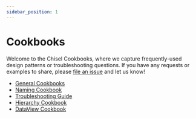 ```yaml
---
sidebar_position: 1
---
```


# Cookbooks

Welcome to the Chisel Cookbooks, where we capture frequently-used design patterns or troubleshooting questions.
If you have any requests or examples to share,
please [file an issue](https://github.com/chipsalliance/chisel3/issues/new) and let us know!

* [General Cookbooks](cookbook)
* [Naming Cookbook](naming)
* [Troubleshooting Guide](troubleshooting)
* [Hierarchy Cookbook](hierarchy)
* [DataView Cookbook](dataview)

